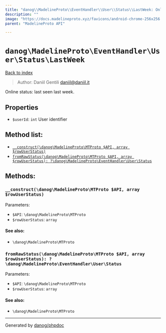 ```yaml
---
title: "danog\\MadelineProto\\EventHandler\\User\\Status\\LastWeek: Online status: last seen last week."
description: ""
image: "https://docs.madelineproto.xyz/favicons/android-chrome-256x256.png"
parent: "MadelineProto API"

---
```

# `danog\MadelineProto\EventHandler\User\Status\LastWeek`
[Back to index](../../../../../index.html)

> Author: Daniil Gentili <daniil@daniil.it>  
  

Online status: last seen last week.  



## Properties
* `$userId`: `int` User identifier

## Method list:
* [`__construct(\danog\MadelineProto\MTProto $API, array $rowUserStatus)`](#__construct-danog-madelineproto-mtproto-api-array-rowuserstatus)
* [`fromRawStatus(\danog\MadelineProto\MTProto $API, array $rowUserStatus): ?\danog\MadelineProto\EventHandler\User\Status`](#fromrawstatus-danog-madelineproto-mtproto-api-array-rowuserstatus-danog-madelineproto-eventhandler-user-status)

## Methods:
### `__construct(\danog\MadelineProto\MTProto $API, array $rowUserStatus)`




Parameters:

* `$API`: `\danog\MadelineProto\MTProto`   
* `$rowUserStatus`: `array`   


#### See also: 
* `\danog\MadelineProto\MTProto`




### `fromRawStatus(\danog\MadelineProto\MTProto $API, array $rowUserStatus): ?\danog\MadelineProto\EventHandler\User\Status`




Parameters:

* `$API`: `\danog\MadelineProto\MTProto`   
* `$rowUserStatus`: `array`   


#### See also: 
* `\danog\MadelineProto\MTProto`




---
Generated by [danog/phpdoc](https://phpdoc.daniil.it)
